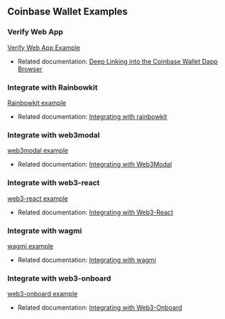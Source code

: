 ## Coinbase Wallet Examples

### Verify Web App

[Verify Web App Example](verify-webapp/)

- Related documentation: [Deep Linking into the Coinbase Wallet Dapp Browser](https://docs.cloud.coinbase.com/wallet-sdk/docs/deep-link-into-dapp-browser)

### Integrate with Rainbowkit

[Rainbowkit example](rainbowkit-demo/)

- Related documentation: [Integrating with rainbowkit](https://www.rainbowkit.com/docs/introduction)

### Integrate with web3modal

[web3modal example](web3modal-demo/)

- Related documentation: [Integrating with Web3Modal](https://docs.cloud.coinbase.com/wallet-sdk/docs/web3modal)

### Integrate with web3-react

[web3-react example](web3-react-demo/)

- Related documentation: [Integrating with Web3-React](https://docs.cloud.coinbase.com/wallet-sdk/docs/web3-react)

### Integrate with wagmi

[wagmi example](wagmi-demo/)

- Related documentation: [Integrating with wagmi](https://docs.cloud.coinbase.com/wallet-sdk/docs/wagmi)

### Integrate with web3-onboard

[web3-onboard example](web3-onboard-demo/)

- Related documentation: [Integrating with Web3-Onboard](https://docs.cloud.coinbase.com/wallet-sdk/docs/web3-onboard)
